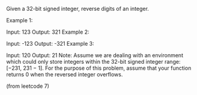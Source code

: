 Given a 32-bit signed integer, reverse digits of an integer.

Example 1:

Input: 123
Output: 321
Example 2:

Input: -123
Output: -321
Example 3:

Input: 120
Output: 21
Note:
Assume we are dealing with an environment which could only store 
integers within the 32-bit signed integer range: [−231,  231 − 1]. 
For the purpose of this problem, assume that your function returns
0 when the reversed integer overflows.

(from leetcode 7)
